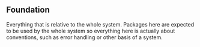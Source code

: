 ## Foundation

Everything that is relative to the whole system. 
Packages here are expected to be used by the whole system
so everything here is actually about conventions, such as error
handling or other basis of a system.
